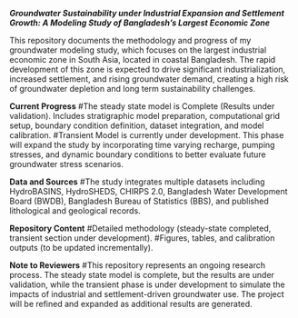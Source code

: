 ***Groundwater Sustainability under Industrial Expansion and Settlement Growth: A Modeling Study of Bangladesh’s Largest Economic Zone***

This repository documents the methodology and progress of my groundwater modeling study, which focuses on the largest industrial economic zone in South Asia, located in coastal Bangladesh. The rapid development of this zone is expected to drive significant industrialization, increased settlement, and rising groundwater demand, creating a high risk of groundwater depletion and long term sustainability challenges.

**Current Progress**
#The steady state model is Complete (Results under validation). Includes stratigraphic model preparation, computational grid setup, boundary condition definition, dataset integration, and model calibration.
#Transient Model is currently under development. This phase will expand the study by incorporating time varying recharge, pumping stresses, and dynamic boundary conditions to better evaluate future groundwater stress scenarios.

**Data and Sources**
#The study integrates multiple datasets including HydroBASINS, HydroSHEDS, CHIRPS 2.0, Bangladesh Water Development Board (BWDB), Bangladesh Bureau of Statistics (BBS), and published lithological and geological records.

**Repository Content**
#Detailed methodology (steady-state completed, transient section under development).
#Figures, tables, and calibration outputs (to be updated incrementally).

**Note to Reviewers**
#This repository represents an ongoing research process. The steady state model is complete, but the results are under validation, while the transient phase is under development to simulate the impacts of industrial and settlement-driven groundwater use. The project will be refined and expanded as additional results are generated.
